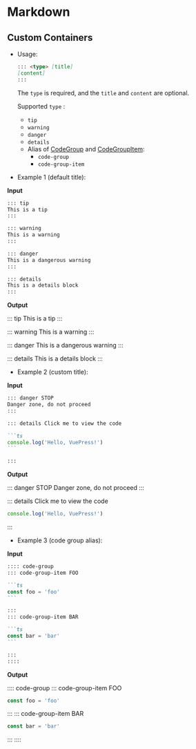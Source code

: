 # Markdown

<NpmBadge package="@vuepress/theme-default" />

## Custom Containers

- Usage:

  ```md
  ::: <type> [title]
  [content]
  :::
  ```

  The `type` is required, and the `title` and `content` are optional.

  Supported `type` :

  - `tip`
  - `warning`
  - `danger`
  - `details`
  - Alias of [CodeGroup](./components.md#codegroup) and [CodeGroupItem](./components.md#codegroupitem):
    - `code-group`
    - `code-group-item`

- Example 1 (default title):

**Input**

```md
::: tip
This is a tip
:::

::: warning
This is a warning
:::

::: danger
This is a dangerous warning
:::

::: details
This is a details block
:::
```

**Output**

::: tip
This is a tip
:::

::: warning
This is a warning
:::

::: danger
This is a dangerous warning
:::

::: details
This is a details block
:::

- Example 2 (custom title):

**Input**

````md
::: danger STOP
Danger zone, do not proceed
:::

::: details Click me to view the code

```ts
console.log('Hello, VuePress!')
```

:::
````

**Output**

::: danger STOP
Danger zone, do not proceed
:::

::: details Click me to view the code

```ts
console.log('Hello, VuePress!')
```

:::

- Example 3 (code group alias):

**Input**

````md
:::: code-group
::: code-group-item FOO

```ts
const foo = 'foo'
```

:::
::: code-group-item BAR

```ts
const bar = 'bar'
```

:::
::::
````

**Output**

:::: code-group
::: code-group-item FOO

```ts
const foo = 'foo'
```

:::
::: code-group-item BAR

```ts
const bar = 'bar'
```

:::
::::
